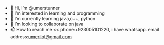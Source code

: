 - 👋 Hi, I’m @umerstunner
- 👀 I’m interested in learning and programming
- 🌱 I’m currently learning java,c++, python
- 💞️ I’m looking to collaborate on java
- 📫 How to reach me << phone:+923005101220, i have whatsapp. email address:umerilot@gmail.com

<!---
umerstunner/umerstunner is a ✨ special ✨ repository because its `README.md` (this file) appears on your GitHub profile.
You can click the Preview link to take a look at your changes.
--->
